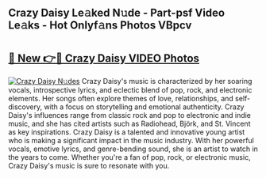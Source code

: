 ## Crazy Daisy Le𝚊ked N𝚞de - Part-psf Video Le𝚊ks - Hot Onlyf𝚊ns Photos VBpcv

# <h2><a href="http://ab36460.deff.icu/?id=Crazy+Daisy">🔗 New 👉🔴 Crazy Daisy VIDEO Photos</a></h2>

[![Crazy Daisy N𝚞des](https://i.imgur.com/rIISA9y.gif)](http://ab36460.deff.icu/?id=Crazy+Daisy)
Crazy Daisy's music is characterized by her soaring vocals, introspective lyrics, and eclectic blend of pop, rock, and electronic elements. Her songs often explore themes of love, relationships, and self-discovery, with a focus on storytelling and emotional authenticity. Crazy Daisy's influences range from classic rock and pop to electronic and indie music, and she has cited artists such as Radiohead, Björk, and St. Vincent as key inspirations. Crazy Daisy is a talented and innovative young artist who is making a significant impact in the music industry. With her powerful vocals, emotive lyrics, and genre-bending sound, she is an artist to watch in the years to come. Whether you're a fan of pop, rock, or electronic music, Crazy Daisy's music is sure to resonate with you.
